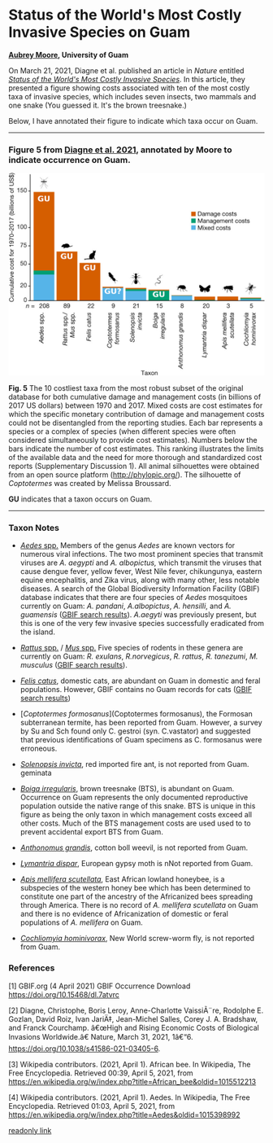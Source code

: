 # Status of the World's Most Costly Invasive Species on Guam
**[Aubrey Moore](mailto://aubreymoore@triton.uog.edu), University of Guam**

On March 21, 2021, Diagne et al. published an article in *Nature* entitled [*Status of the World's Most Costly Invasive Species*](https://www.biodiversitydynamics.fr/wp-content/uploads/2021/03/InvaCostNature.pdf). In this article, they presented a figure showing costs associated with ten of the most costly taxa of invasive species, which includes seven insects, two mammals and one snake (You guessed it. It's the brown treesnake.) 

Below, I have annotated their figure to indicate which taxa occur on Guam.

<hr>

### Figure 5 from [Diagne et al. 2021](https://doi.org/10.1038/s41586-021-03405-6), annotated by Moore to indicate occurrence on Guam.

![plot](5-annotated.png)

**Fig. 5** The 10 costliest taxa from the most robust subset of the original database for both cumulative damage and management costs (in billions of 2017 US dollars) between 1970 and 2017. Mixed costs are cost estimates for which the specific monetary contribution of damage and management costs could not be disentangled from the reporting studies. Each bar represents a species or a complex of species (when different species were often considered simultaneously to provide cost estimates). Numbers below the bars indicate the number of cost estimates. This ranking illustrates the limits of the available data and the need for more thorough and standardized cost reports (Supplementary Discussion 1). All animal silhouettes were obtained from an open source platform (http://phylopic.org/). The silhouette of *Coptotermes* was created by Melissa Broussard.

**GU** indicates that a taxon occurs on Guam.

<hr>

### Taxon Notes

* [*Aedes* spp.](https://en.wikipedia.org/wiki/Aedes) Members of the genus *Aedes* are known vectors for numerous viral infections. The two most prominent species that transmit viruses are *A. aegypti* and *A. albopictus,* which transmit the viruses that cause dengue fever, yellow fever, West Nile fever, chikungunya, eastern equine encephalitis, and Zika virus, along with many other, less notable diseases. A search of the Global Biodiversity Information Facility (GBIF) database indicates that there are four species of *Aedes* mosquitoes currently on Guam: *A. pandani*, *A.albopictus*, *A. hensilli*, and *A. guamensis* ([GBIF search results](https://doi.org/10.15468/dl.7atvrc)). *A.aegyti* was previously present, but this is one of the very few invasive species successfully eradicated from the island. 

* [*Rattus* spp.](https://en.wikipedia.org/wiki/Rattus) / [*Mus* spp.](https://en.wikipedia.org/wiki/Mus_(genus)) Five species of rodents in these genera are currently on Guam: *R. exulans*, *R.norvegicus*, *R. rattus*, *R. tanezumi*, *M. musculus* ([GBIF search results](https://doi.org/10.15468/dl.7atvrc)).

* [*Felis catus*](https://en.wikipedia.org/wiki/Cat), domestic cats, are abundant on Guam in domestic and feral populations. However,  GBIF contains no Guam records for cats ([GBIF search results](https://doi.org/10.15468/dl.7atvrc))

* [*Coptotermes formosanus*](Coptotermes formosanus), the Formosan subterranean termite, has been reported from Guam. However, a survey by Su and Sch found only C. gestroi (syn. C.vastator) and suggested that previous identifications of Guam specimens as C. formosanus were erroneous. 

* [*Solenopsis invicta*](https://en.wikipedia.org/wiki/Red_imported_fire_ant), red imported fire ant, is not reported from Guam. geminata

* [*Boiga irregularis*](https://en.wikipedia.org/wiki/Brown_tree_snake), brown treesnake (BTS), is abundant on Guam.  Occurrence on Guam represents the only documented reproductive population outside the native range of this snake. BTS is unique in this figure as being the only taxon in which management costs exceed all other costs. Much of the BTS management costs are used used to to prevent accidental export BTS from Guam. 

* [*Anthonomus grandis*](https://en.wikipedia.org/wiki/Boll_weevil), cotton boll weevil, is not reported from Guam.

* [*Lymantria dispar*](https://en.wikipedia.org/wiki/Lymantria_dispar), European gypsy moth is nNot reported from Guam.

* [*Apis mellifera scutellata*](https://en.wikipedia.org/wiki/African_bee), East African lowland honeybee, is a subspecies of the western honey bee which has been determined to constitute one part of the ancestry of the Africanized bees spreading through America. There is no record of *A. mellifera scutellata* on Guam and there is no evidence of Africanization of domestic or feral populations of *A. mellifera* on Guam.

* [*Cochliomyia hominivorax*](https://en.wikipedia.org/wiki/Cochliomyia_hominivorax), New World screw-worm fly, is not reported from Guam.

### References

[1] GBIF.org (4 April 2021) GBIF Occurrence Download https://doi.org/10.15468/dl.7atvrc

[2] Diagne, Christophe, Boris Leroy, Anne-Charlotte VaissiÃ¨re, Rodolphe E. Gozlan, David Roiz, Ivan JariÄ‡, Jean-Michel Salles, Corey J. A. Bradshaw, and Franck Courchamp. â€œHigh and Rising Economic Costs of Biological Invasions Worldwide.â€ Nature, March 31, 2021, 1â€“6. https://doi.org/10.1038/s41586-021-03405-6.

[3] Wikipedia contributors. (2021, April 1). African bee. In Wikipedia, The Free Encyclopedia. Retrieved 00:39, April 5, 2021, from https://en.wikipedia.org/w/index.php?title=African_bee&oldid=1015512213

[4] Wikipedia contributors. (2021, April 1). Aedes. In Wikipedia, The Free Encyclopedia. Retrieved 01:03, April 5, 2021, from https://en.wikipedia.org/w/index.php?title=Aedes&oldid=1015398992



[readonly link](https://www.nature.com/articles/s41586-021-03405-6.epdf?sharing_token=gzAIS34eQrFgpg6755NR9NRgN0jAjWel9jnR3ZoTv0N-hjc_skiWnPirhq64a5g9G8FoO2H0zrGElFjOf25pdvBarBVWKpyVc4jJeaw5SUrONw3ngCedft-uNLJQKdH_zr8n3z-cnlZHS9Q5JV34q9vMLLF7xtWbZPnfYRMSH3s%3D)

